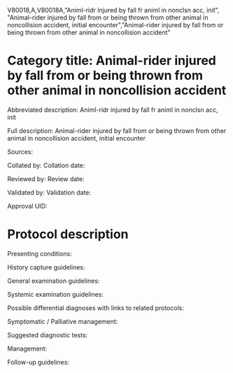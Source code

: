 V80018,A,V80018A,"Animl-ridr injured by fall fr animl in nonclsn acc, init", "Animal-rider injured by fall from or being thrown from other animal in noncollision accident, initial encounter","Animal-rider injured by fall from or being thrown from other animal in noncollision accident"
# Category title: Animal-rider injured by fall from or being thrown from other animal in noncollision accident

Abbreviated description: Animl-ridr injured by fall fr animl in nonclsn acc, init

Full description: Animal-rider injured by fall from or being thrown from other animal in noncollision accident, initial encounter

Sources:

Collated by:
Collation date:

Reviewed by:
Review date:

Validated by:
Validation date:

Approval UID:

# Protocol description

Presenting conditions:

History capture guidelines:

General examination guidelines:

Systemic examination guidelines:

Possible differential diagnoses with links to related protocols:

Symptomatic / Palliative management:

Suggested diagnostic tests:

Management:

Follow-up guidelines:
